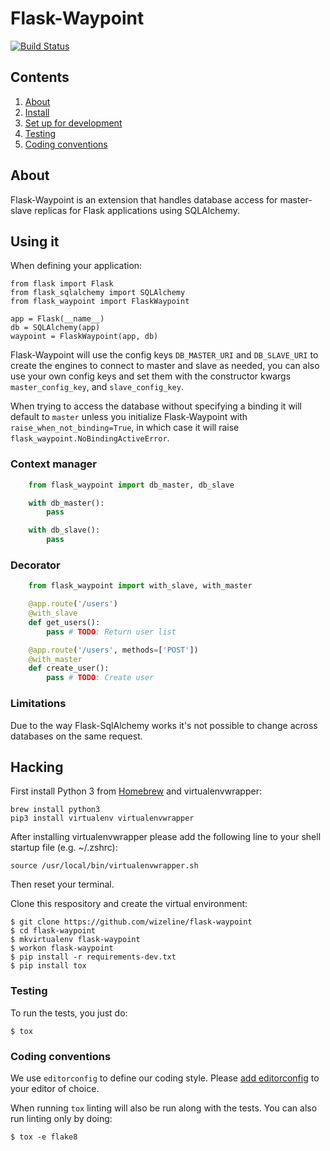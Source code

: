 # Flask-Waypoint

[![Build Status](https://travis-ci.com/wizeline/flask-waypoint.svg?branch=master)](https://travis-ci.com/wizeline/flask-waypoint)


## Contents

1. [About](#about)
2. [Install](#install)
3. [Set up for development](#setup-for-development)
4. [Testing](#testing)
5. [Coding conventions](#coding-conventions)


## About

Flask-Waypoint is an extension that handles database access for master-slave replicas for Flask applications using SQLAlchemy.

## Using it

When defining your application:

```
from flask import Flask
from flask_sqlalchemy import SQLAlchemy
from flask_waypoint import FlaskWaypoint

app = Flask(__name__)
db = SQLAlchemy(app)
waypoint = FlaskWaypoint(app, db)
```

Flask-Waypoint will use the config keys `DB_MASTER_URI` and `DB_SLAVE_URI` to create the engines to connect to master and slave as needed, you can also use your own config keys and set them with the constructor kwargs `master_config_key`, and `slave_config_key`.

When trying to access the database without specifying a binding it will default to `master` unless you initialize Flask-Waypoint with `raise_when_not_binding=True`, in which case it will raise `flask_waypoint.NoBindingActiveError`.

### Context manager

```python
    from flask_waypoint import db_master, db_slave

    with db_master():
        pass

    with db_slave():
        pass 
```

### Decorator

```python
    from flask_waypoint import with_slave, with_master

    @app.route('/users')
    @with_slave
    def get_users():
        pass # TODO: Return user list

    @app.route('/users', methods=['POST'])
    @with_master
    def create_user():
        pass # TODO: Create user
```


### Limitations

Due to the way Flask-SqlAlchemy works it's not possible to change across databases on the same request.


## Hacking

First install Python 3 from [Homebrew](http://brew.sh/) and virtualenvwrapper:

```
brew install python3
pip3 install virtualenv virtualenvwrapper
```

After installing virtualenvwrapper please add the following line to your shell startup file (e.g. ~/.zshrc):

```
source /usr/local/bin/virtualenvwrapper.sh
```

Then reset your terminal.

Clone this respository and create the virtual environment:

```
$ git clone https://github.com/wizeline/flask-waypoint
$ cd flask-waypoint
$ mkvirtualenv flask-waypoint
$ workon flask-waypoint
$ pip install -r requirements-dev.txt
$ pip install tox
```


### Testing

To run the tests, you just do:

```
$ tox
```


### Coding conventions

We use `editorconfig` to define our coding style. Please [add editorconfig](http://editorconfig.org/#download)
to your editor of choice.

When running `tox` linting will also be run along with the tests. You can also run linting only by doing:

```
$ tox -e flake8
```
